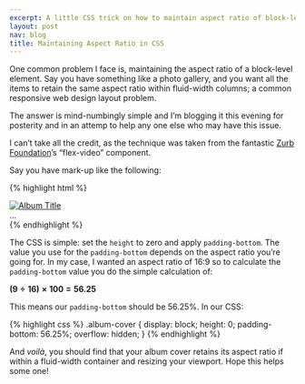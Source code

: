 ```yaml
---
excerpt: A little CSS trick on how to maintain aspect ratio of block-level elements in fluid designs.
layout: post
nav: blog
title: Maintaining Aspect Ratio in CSS
---
```

<p class="lead">One common problem I face is, maintaining the aspect ratio of a block-level element.
  Say you have something like a photo gallery, and you want all the items to retain the same aspect ratio within fluid-width columns; a common responsive web design layout problem.</p>

The answer is mind-numbingly simple and I’m blogging it this evening for posterity and in an attemp to help any one else who may have this issue.

I can’t take all the credit, as the technique was taken from the fantastic [Zurb Foundation](http://foundation.zurb.com/)’s “flex-video” component.

Say you have mark-up like the following:

{% highlight html %}
<div class="albums">
  <div class="album">
    <a class="album-cover" href="#">
      <img src="//placehold.it/220x124" alt="Album Title" />
    </a>
  </div>
  …
</div>
{% endhighlight %}

The CSS is simple: set the `height` to zero and apply `padding-bottom`.
The value you use for the `padding-bottom` depends on the aspect ratio you’re going for.
In my case, I wanted an aspect ratio of 16:9 so to calculate the `padding-bottom` value you do the simple calculation of:

<p><strong>(9&#8287;&#247;&#8287;16)&#8287;&times;&#8287;100&#8287;=&#8287;56.25</strong></p>

This means our `padding-bottom` should be 56.25%. In our CSS:

{% highlight css %}
.album-cover {
    display: block;
    height: 0;
    padding-bottom: 56.25%;
    overflow: hidden;
}
{% endhighlight %}

And <i lang="fr">voil&agrave;</i>, you should find that your album cover retains its aspect ratio if within a fluid-width container and resizing your viewport.
Hope this helps some one!
